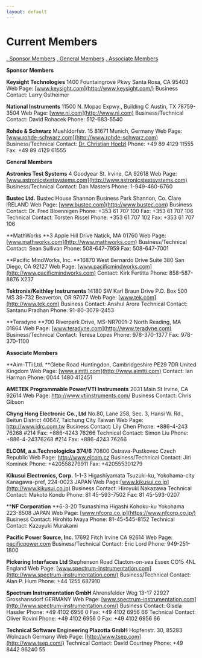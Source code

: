 ```yaml
---
layout: default
---
```

# Current Members

[. Sponsor Members](#sponsor)
[. General Members](#general)
[. Associate Members](#associate)

<span id="sponsor"></span>**Sponsor Members**

**Keysight Technologies**
1400 Fountaingrove Pkwy
Santa Rosa, CA 95403
Web Page: [www.keysight.com](http://www.keysight.com/)
Business Contact: Larry Ostheimer

**National Instruments**
11500 N. Mopac Expwy., Building C
Austin, TX 78759-3504
Web Page: [www.ni.com](http://www.ni.com)
Business/Technical Contact: David Rohacek
Phone: 512-683-5540

**Rohde & Schwarz**
Muehldorfstr. 15
81671 Munich, Germany
Web Page: [www.rohde-schwarz.com](http://www.rohde-schwarz.com)
Business/Technical Contact: [ Dr. Christian Hoelzl](mailto:%20christian.hoelzl@rohde-schwarz.com)
Phone: +49 89 4129 11555
Fax: +49 89 4129 61555




<span id="general"></span>**General Members**

**Astronics Test Systems**
4 Goodyear St.
Irvine, CA 92618
Web Page:
[www.astronicstestsystems.com](http://www.astronicstestsystems.com)
Business/Technical Contact:
Dan Masters
Phone: 1-949-460-6760

**Bustec Ltd.**
Bustec House
Shannon Business Park
Shannon, Co. Clare IRELAND
Web Page: [www.bustec.com](http://www.bustec.com)
Business Contact: Dr. Fred Bloennigen
Phone: +353 61 707 100
Fax: +353 61 707 106
Technical Contact: Torsten Rissel
Phone: +353 61 707 102
Fax: +353 61 707 106


**MathWorks
**3 Apple Hill Drive
Natick, MA 01760
Web Page: [www.mathworks.com](http://www.mathworks.com)
Business/Technical Contact: Sean Sullivan
Phone: 508-647-7959
Fax: 508-647-7001


**Pacific MindWorks, Inc.
**16870 West Bernardo Drive Suite 380
San Diego, CA 92127
Web Page: [www.pacificmindworks.com](http://www.pacificmindworks.com)
Contact: Kirk Fertitta
Phone: 858-587-8876 X237

**Tektronix/Keithley Instruments**
14180 SW Karl Braun Drive
P.O. Box 500
MS 39-732
Beaverton, OR 97077
Web Page: [www.tek.com](http://www.tek.com)
Business Contact: Anshul Arora
Technical Contact: Santanu Pradhan
Phone: 91-80-3079-2453

**Teradyne
**700 Riverpark Drive, MS-NR7001-2
North Reading, MA 01864
Web Page: [www.teradyne.com](http://www.teradyne.com)
Business/Technical Contact: Teresa Lopes
Phone: 978-370-1377
Fax: 978-370-1100









<span id="associate"></span>**Associate Members**

**Aim-TTi Ltd.
**<span lang="en-us" lang="en-us">Glebe Road</span>
<span lang="en-us" lang="en-us">Huntingdon, Cambridgeshire PE29 7DR
United Kingdom</span>
Web Page: [www.aimtti.com](http://www.aimtti.com)
Contact: <span lang="en-us" lang="en-us"></span>Ian Harman
Phone: <span lang="en-us" lang="en-us">0044 1480 412451</span>

**AMETEK Programmable Power/VTI Instruments**
2031 Main St
Irvine, CA 92614
Web Page: <http://www.vtiinstruments.com/>
Business Contact: Chris Gibson

<span style="height: 98px">**Chyng Hong Electronic Co., Ltd**
No.80, Lane 258, Sec. 3, Hansi W. Rd.,
Beitun District 40647, Taichung City Taiwan
Web Page: <http://www.idrc.com.tw>
Business Contact: Lily Chen
Phone: +886-4-243 76268 \#214
Fax: +886-4243 76266
Technical Contact: Simon Liu
Phone: +886-4-24376268 \#214
Fax: +886-4243 76266

</span>

<span style="height: 98px">**ELCOM, a.s.Technologicka 374/6**
70800 Ostrava-Pustkovec
Czech Republic
Web Page: <http://www.elcom.cz>
Business/Technical Contact: Jiri Kominek
Phone: +420558279911
Fax: +420555301279 </span>

**Kikusui Electronics, Corp.**
1-1-3 Higashiyamata
Tsuzuki-ku, Yokohama-city
Kanagawa-pref, 224-0023
JAPAN
<span lang="en-us" lang="en-us"></span>Web
Page:[www.kikusui.co.jp](http://www.kikusui.co.jp)
Business Contact: Hiroyuki Nakazawa
Technical Contact: Makoto Kondo
Phone: 81 45-593-7502
Fax: 81 45-593-0207


**<span style="height: 98px">**NF Corporation**
</span>**6-3-20 Tsunashima Higashi Kohoku-ku
Yokohama 223-8508
JAPAN
Web Page: [www.nfcorp.co.jp](https://www.nfcorp.co.jp/)
Business Contact: Hirohito Iwaya
Phone: 81-45-545-8152
Technical Contact: Kazuyuki Murakami

**<span style="height: 98px">**Pacific Power Source, Inc.**
</span>** 17692 Fitch Irvine
CA 92614
Web Page: [pacificpower.com](https://pacificpower.com/)
Business/Technical Contact: Eric Lord
Phone: 949-251-1800

**<span style="height: 98px">**Pickering Interfaces Ltd**
</span>** Stephenson Road
Clacton-on-sea Essex CO15 4NL
England
Web Page:
[www.spectrum-instrumentation.com](http://www.spectrum-instrumentation.com/)
Business/Technical Contact: Alan P. Hum
Phone: +44 1255 687910

**<span style="height: 98px">**Spectrum Instrumentation GmbH**
</span>**<span style="height: 98px"> Ahrensfelder Weg 13-17
22927 Grosshansdorf
GERMANY
Web Page:
[www.spectrum-instrumentation.com](http://www.spectrum-instrumentation.com/)
Business Contact: Gisela Hassler
Phone: +49 4102 6956 0
Fax: +49 4102 6956 66
Technical Contact: Oliver Rovini
Phone: +49 4102 6956 0
Fax: +49 4102 6956 66</span>


**Technical Software Engineering Plazotta GmbH**
Hopfenstr. 30, 85283 Wolnzach
Germany
Web Page: [http://www.tsep.com](http://www.tsep.com/)
Technical Contact:
David Courtney
Phone: +49 8442 96240 55
